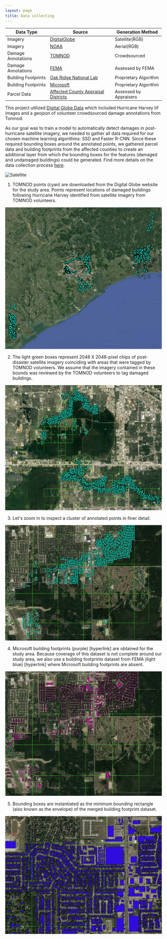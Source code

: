 ```yaml
---
layout: page
title: Data collecting
---
```

| Data Type| Source|Generation Method|
| -------------- | ----------- | ------------ |
| Imagery             | [DigitalGlobe](https://www.digitalglobe.com/opendata/hurricane-harvey/post-event)               | Satellite(RGB)    | 
| Imagery             | [NOAA](https://storms.ngs.noaa.gov/storms/harvey/index.html#7/28.400/-96.690)                       | Aerial(RGB)    | 
| Damage Annotations  | [TOMNOD](https://www.digitalglobe.com/opendata/hurricane-harvey/vector-data)                     | Crowdsourced   |
| Damage Annotations  | [FEMA](https://data.femadata.com/NationalDisasters/)                       | Assessed by FEMA              |
| Building Footprints | [Oak Ridge National Lab](https://data.femadata.com/NationalDisasters/)     | Proprietary Algorithm |
| Building Footprints | [Microsoft](https://github.com/Microsoft/Open-Maps/wiki/Microsoft-Building-Footprint-Release)                  | Proprietary Algorithm |
| Parcel Data         | [Affected County Appraisal Districts](https://github.com/DDS-Lab/disaster-image-processing/blob/master/Parcel%20Data%20for%20Affected%20Counties%20-%20Sheet1.csv) | Assessed by Appraisers       |

This project utilized [Digital Globe Data](https://www.digitalglobe.com/opendata/hurricane-harvey/post-event) which included Hurricane Harvey tif images and a geojson of volunteer crowdsourced damage annotations from Tomnod.

As our goal was to train a model to automatically detect damages in post-hurricane satellite imagery, we needed to gather all data required for our chosen machine learning algorithms: SSD and Faster R-CNN.  Since these required bounding boxes around the annotated points, we gathered parcel data and building footprints from the affected counties to create an additional layer from which the bounding boxes for the features (damaged and undamaged buildings) could be generated.  Find more details on the data collection process [here](https://github.com/DDS-Lab/disaster-image-processing/blob/master/data.md).

![Satellite](Webp.net-gifmaker1.gif)

1. TOMNOD points (cyan) are downloaded from the Digital Globe website for the study area. Points represent locations of damaged buildings following Hurricane Harvey identified from satellite imagery from TOMNOD volunteers.

![png](https://github.com/DDS-Lab/disaster-damage-detection/blob/master/data1.png?raw=true)

2. The light green boxes represent 2048 X 2048-pixel chips of post-disaster satellite imagery coinciding with areas that were tagged by TOMNOD volunteers. We assume that the imagery contained in these bounds was reviewed by the TOMNOD volunteers to tag damaged buildings.

![png](https://github.com/DDS-Lab/disaster-damage-detection/blob/master/data3.png?raw=true)

3. Let's zoom in to inspect a cluster of annotated points in finer detail.

![png](https://github.com/DDS-Lab/disaster-damage-detection/blob/master/data4.png?raw=true)

4. Microsoft building footprints (purple) [hyperlink] are obtained for the study area. Because coverage of this dataset is not complete around our study area, we also use a building footprints dataset from FEMA (light blue) [hyperlink] where Microsoft building footprints are absent.

![png](https://github.com/DDS-Lab/disaster-damage-detection/blob/master/data6.png?raw=true)

5. Bounding boxes are instantiated as the minimum bounding rectangle (also known as the envelope) of the merged building footprint dataset.

![png](https://github.com/DDS-Lab/disaster-damage-detection/blob/master/data8.png?raw=true)

